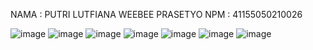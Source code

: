 NAMA  : PUTRI LUTFIANA WEEBEE PRASETYO
NPM   : 41155050210026

![image](https://github.com/user-attachments/assets/d481b3be-0874-473a-addb-c482c469c3c6)
![image](https://github.com/user-attachments/assets/f9329efe-7e98-4eea-a069-f79b003904eb)
![image](https://github.com/user-attachments/assets/53b0c8bf-e9a5-4bbc-a16a-d39d1ba188a1)
![image](https://github.com/user-attachments/assets/19682b62-aecd-48cc-8216-810e0c2d5613)
![image](https://github.com/user-attachments/assets/fa01fb37-89f2-4112-ada1-f057ed500809)
![image](https://github.com/user-attachments/assets/1eefd3f9-386e-4667-a841-e1f0be38243c)
![image](https://github.com/user-attachments/assets/0abc72b6-f27d-4685-9021-dfb060504e3d)
